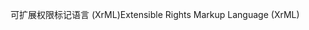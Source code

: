 <span data-ttu-id="0414e-101">可扩展权限标记语言 (XrML)</span><span class="sxs-lookup"><span data-stu-id="0414e-101">Extensible Rights Markup Language (XrML)</span></span>